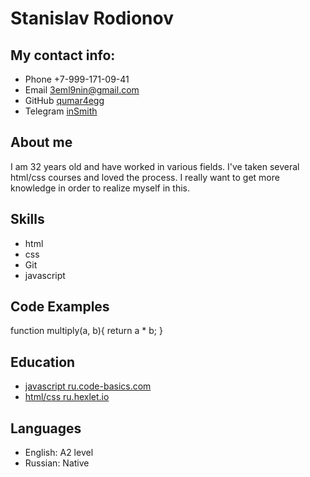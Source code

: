 # Stanislav Rodionov

## My contact info:

- Phone +7-999-171-09-41
- Email [3eml9nin@gmail.com](3eml9nin@gmail.com)
- GitHub [qumar4egg](https://github.com/qumar4egg)
- Telegram [inSmith](https://t.me/insmith)

## About me

I am 32 years old and have worked in various fields. I've taken several html/css courses and loved the process. I really want to get more knowledge in order to realize myself in this.

## Skills

- html
- css
- Git
- javascript

## Code Examples

function multiply(a, b){
return a \* b;
}

## Education

- [javascript ru.code-basics.com](https://ru.code-basics.com/languages/javascript)
- [html/css ru.hexlet.io](https://ru.hexlet.io/courses/layout-designer-basics)

## Languages

- English: A2 level
- Russian: Native
